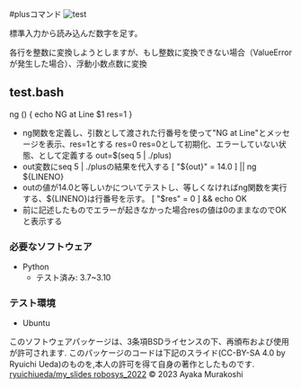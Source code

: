 #plusコマンド
![test](https://github.com/ayamaruu/robosys2023/actions/workflows/test.yml/badge.svg)

標準入力から読み込んだ数字を足す。

各行を整数に変換しようとしますが、もし整数に変換できない場合（ValueErrorが発生した場合）、浮動小数点数に変換

## test.bash
ng () { echo NG at Line $1  res=1 }
* ng関数を定義し、引数として渡された行番号を使って"NG at Line"とメッセージを表示、res=1とする
res=0
res=0として初期化、エラーしていない状態、として定義する
out=$(seq 5 | ./plus)
* out変数にseq 5 | ./plusの結果を代入する
[ "${out}" = 14.0 ] || ng ${LINENO}
* outの値が14.0と等しいかについてテストし、等しくなければng関数を実行する、${LINENO}は行番号を示す。
[ "$res" = 0 ] && echo OK
* 前に記述したものでエラーが起きなかった場合resの値は0のままなのでOKと表示する

### 必要なソフトウェア
* Python
  * テスト済み: 3.7~3.10

### テスト環境
* Ubuntu

このソフトウェアパッケージは、3条項BSDライセンスの下、再頒布および使用が許可されます.
このパッケージのコードは下記のスライド(CC-BY-SA 4.0 by Ryuichi Ueda)のものを,本人の許可を得て自身の著作としたものです.
[ryuichiueda/my_slides robosys_2022](http://githb.com/ryuichiueda/my_slides/tree/master/robosys_2022)
© 2023 Ayaka Murakoshi
